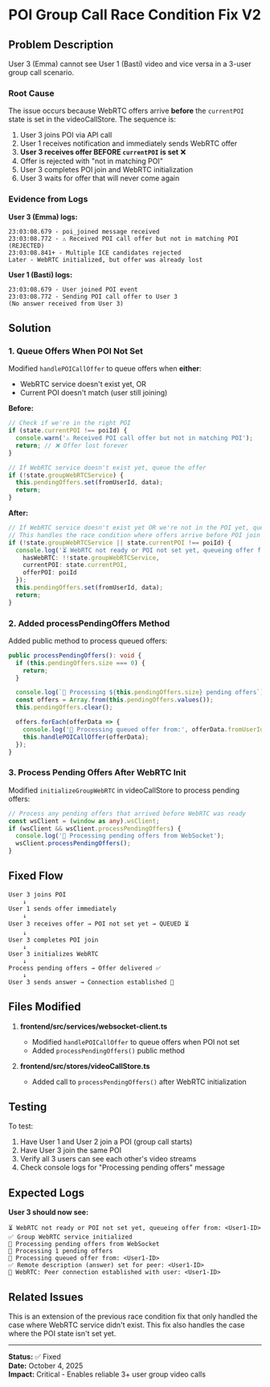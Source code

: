 # POI Group Call Race Condition Fix V2

## Problem Description

User 3 (Emma) cannot see User 1 (Basti) video and vice versa in a 3-user group call scenario.

### Root Cause

The issue occurs because WebRTC offers arrive **before** the `currentPOI` state is set in the videoCallStore. The sequence is:

1. User 3 joins POI via API call
2. User 1 receives notification and immediately sends WebRTC offer
3. **User 3 receives offer BEFORE `currentPOI` is set** ❌
4. Offer is rejected with "not in matching POI"
5. User 3 completes POI join and WebRTC initialization
6. User 3 waits for offer that will never come again

### Evidence from Logs

**User 3 (Emma) logs:**
```
23:03:08.679 - poi_joined message received
23:03:08.772 - ⚠️ Received POI call offer but not in matching POI (REJECTED)
23:03:08.841+ - Multiple ICE candidates rejected
Later - WebRTC initialized, but offer was already lost
```

**User 1 (Basti) logs:**
```
23:03:08.679 - User joined POI event
23:03:08.772 - Sending POI call offer to User 3
(No answer received from User 3)
```

## Solution

### 1. Queue Offers When POI Not Set

Modified `handlePOICallOffer` to queue offers when **either**:
- WebRTC service doesn't exist yet, OR
- Current POI doesn't match (user still joining)

**Before:**
```typescript
// Check if we're in the right POI
if (state.currentPOI !== poiId) {
  console.warn('⚠️ Received POI call offer but not in matching POI');
  return; // ❌ Offer lost forever
}

// If WebRTC service doesn't exist yet, queue the offer
if (!state.groupWebRTCService) {
  this.pendingOffers.set(fromUserId, data);
  return;
}
```

**After:**
```typescript
// If WebRTC service doesn't exist yet OR we're not in the POI yet, queue the offer
// This handles the race condition where offers arrive before POI join completes
if (!state.groupWebRTCService || state.currentPOI !== poiId) {
  console.log('⏳ WebRTC not ready or POI not set yet, queueing offer from:', fromUserId, {
    hasWebRTC: !!state.groupWebRTCService,
    currentPOI: state.currentPOI,
    offerPOI: poiId
  });
  this.pendingOffers.set(fromUserId, data);
  return;
}
```

### 2. Added processPendingOffers Method

Added public method to process queued offers:

```typescript
public processPendingOffers(): void {
  if (this.pendingOffers.size === 0) {
    return;
  }

  console.log(`🔄 Processing ${this.pendingOffers.size} pending offers`);
  const offers = Array.from(this.pendingOffers.values());
  this.pendingOffers.clear();

  offers.forEach(offerData => {
    console.log('📝 Processing queued offer from:', offerData.fromUserId);
    this.handlePOICallOffer(offerData);
  });
}
```

### 3. Process Pending Offers After WebRTC Init

Modified `initializeGroupWebRTC` in videoCallStore to process pending offers:

```typescript
// Process any pending offers that arrived before WebRTC was ready
const wsClient = (window as any).wsClient;
if (wsClient && wsClient.processPendingOffers) {
  console.log('🔄 Processing pending offers from WebSocket');
  wsClient.processPendingOffers();
}
```

## Fixed Flow

```
User 3 joins POI
    ↓
User 1 sends offer immediately
    ↓
User 3 receives offer → POI not set yet → QUEUED ⏳
    ↓
User 3 completes POI join
    ↓
User 3 initializes WebRTC
    ↓
Process pending offers → Offer delivered ✅
    ↓
User 3 sends answer → Connection established 🎉
```

## Files Modified

1. **frontend/src/services/websocket-client.ts**
   - Modified `handlePOICallOffer` to queue offers when POI not set
   - Added `processPendingOffers()` public method

2. **frontend/src/stores/videoCallStore.ts**
   - Added call to `processPendingOffers()` after WebRTC initialization

## Testing

To test:
1. Have User 1 and User 2 join a POI (group call starts)
2. Have User 3 join the same POI
3. Verify all 3 users can see each other's video streams
4. Check console logs for "Processing pending offers" message

## Expected Logs

**User 3 should now see:**
```
⏳ WebRTC not ready or POI not set yet, queueing offer from: <User1-ID>
✅ Group WebRTC service initialized
🔄 Processing pending offers from WebSocket
🔄 Processing 1 pending offers
📝 Processing queued offer from: <User1-ID>
✅ Remote description (answer) set for peer: <User1-ID>
🎉 WebRTC: Peer connection established with user: <User1-ID>
```

## Related Issues

This is an extension of the previous race condition fix that only handled the case where WebRTC service didn't exist. This fix also handles the case where the POI state isn't set yet.

---

**Status:** ✅ Fixed  
**Date:** October 4, 2025  
**Impact:** Critical - Enables reliable 3+ user group video calls
